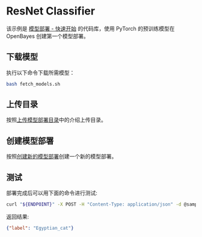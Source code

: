 # ResNet Classifier

该示例是 [模型部署 - 快速开始](https://openbayes.com/docs/bayesserving-quickstart/) 的代码库，使用 PyTorch 的预训练模型在 OpenBayes 创建第一个模型部署。

## 下载模型

执行以下命令下载所需模型：

```bash
bash fetch_models.sh
```

## 上传目录

按照[上传模型部署目录](https://openbayes.com/docs/bayesserving-quickstart/#%E4%B8%8A%E4%BC%A0%E5%88%B0%E6%95%B0%E6%8D%AE%E4%BB%93%E5%BA%93)中的介绍上传目录。

## 创建模型部署

按照[创建新的模型部署](https://openbayes.com/docs/bayesserving-quickstart/#创建-serving)创建一个新的模型部署。

## 测试

部署完成后可以用下面的命令进行测试:

```bash
curl "${ENDPOINT}" -X POST -H "Content-Type: application/json" -d @sample.json
```

返回结果:

```json
{"label": "Egyptian_cat"}
```